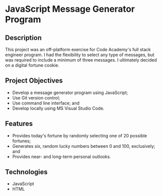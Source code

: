 # JavaScript Message Generator Program

## Description
This project was an off-platform exercise for Code Academy's full stack engineer program. I had the flexibility to select any type of messages, but was required to include a minimum of three messages. I ultimately decided on a digital fortune cookie.    

## Project Objectives
- Develop a message generator program using JavaScript;
- Use Git version control;
- Use command line interface; and
- Develop locally using MS Visual Studio Code.

## Features
- Provides today's fortune by randomly selecting one of 20 possible fortunes;
- Generates six, random lucky numbers between 0 and 100, exclusively; and
- Provides near- and long-term personal outlooks.   

## Technologies
- JavaScript
- HTML
